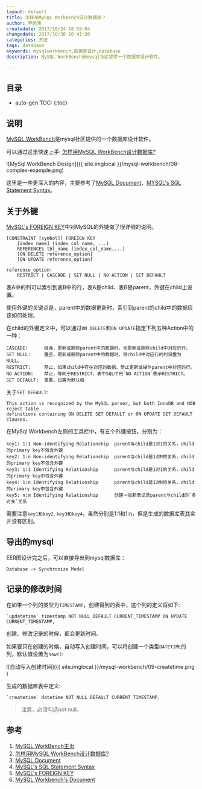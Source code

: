 ```yaml
---
layout: default
title: 怎样用MySQL Workbench设计数据库？
author: 李佶澳
createdate: 2017/10/24 18:59:04
changedate: 2017/10/30 10:41:30
categories: 方法
tags: database
keywords: mysqlworkbench,数据库设计,database
description: MySQL WorkBench是mysql社区提供一个数据库设计软件。

---
```


## 目录
* auto-gen TOC:
{:toc}

## 说明 

[MySQL WorkBench][1]是mysql社区提供的一个数据库设计软件。

可以通过这里快速上手: [怎样用MySQL WorkBench设计数据库?][2]

![MySql WorkBench Design]({{ site.imglocal }}/mysql-workbench/08-complex-example.png)

这里是一些更深入的内容，主要参考了[MySQL Document][3]、[MYSQL's SQL Statement Syntax][4]。

## 关于外键

[MySQL's FOREIGN KEY][5]中对MySQL的外链做了很详细的说明。

	[CONSTRAINT [symbol]] FOREIGN KEY
	    [index_name] (index_col_name, ...)
	    REFERENCES tbl_name (index_col_name,...)
	    [ON DELETE reference_option]
	    [ON UPDATE reference_option]
	
	reference_option:
	    RESTRICT | CASCADE | SET NULL | NO ACTION | SET DEFAULT

表A中的列可以索引到表B中的行，表A是child、表B是parent，外键在child上设置。

使用外键的关键点是，parent中的数据更新时，索引到parent的child中的数据应该如何处理。

在child的外键定义中，可以通过`ON DELETE`和`ON UPDATE`指定下列五种Action中的一种：

	CASCADE:      级连，更新或删除parent中的数据时，也更新或删除child中对应的行。
	SET NULL:     置空，更新或删除parent中的数据时，将child中对应行的列设置为NULL。
	RESTRICT:     禁止，如果child中存在对应的数据，禁止更新或操作parent中对应的行。
	NO ACTION:    禁止，等同于RESTRICT，表中SQL中用`NO ACTION`表示RESTRICT。
	SET DEFAULT:  重置，设置为默认值

关于`SET DEFAULT`:

	This action is recognized by the MySQL parser, but both InnoDB and NDB reject table
	definitions containing ON DELETE SET DEFAULT or ON UPDATE SET DEFAULT clauses. 

在MySql Workbench左侧的工具栏中，有五个外键按钮，分别为：

	key1: 1:1 Non-identifying Relationship  parent与child是1对1的关系，child的primary key不包含外键
	key2: 1:n Non-identifying Relationship  parent与child是1对N的关系，child的primary key不包含外键
	key3: 1:1 Identifying Relationship      parent与child是1对1的关系，child的primary key中包含外键
	key4: 1:n Identifying Relationship      parent与child是1对N的关系，child的primary key中包含外键
	key5: n:m Identifying Relationship      创建一张新表记录parent与child的`多对多`关系

需要注意`key1和key2`, `key3和key4`，虽然分别是1:1和1:n，但是生成的数据库表其实并没有区别。

## 导出的mysql

EER图设计完之后，可以直接导出到mysql数据库：

	Database -> Synchronize Model

## 记录的修改时间

在如果一个列的类型为`TIMESTAMP`，创建得到的表中，这个列的定义将如下:

	`updatetime` timestamp NOT NULL DEFAULT CURRENT_TIMESTAMP ON UPDATE CURRENT_TIMESTAMP,

创建、修改记录的时候，都会更新时间。

如果要只在创建的时候，自动写入创建时间，可以将创建一个类型`DATETIME`的列，默认值设置为`now()`:

![自动写入创建时间]({{ site.imglocal }}/mysql-workbench/09-createtime.png )

生成的数据库表中定义:

	`createtime` datetime NOT NULL DEFAULT CURRENT_TIMESTAMP,

>注意，必须勾选not null。

## 参考

1. [MySQL WorkBench主页][1]
2. [怎样用MySQL WorkBench设计数据库?][2]
3. [MySQL Document][3]
4. [MySQL's SQL Statement Syntax][4]
5. [MySQL's FOREIGN KEY][5]
6. [MySQL Workbench's Document][6]

[1]: https://www.mysql.com/products/workbench/  "MySQL WorkBench主页" 
[2]: https://jingyan.baidu.com/article/636f38bb69c3dbd6b9461076.html "怎样用MySQL WorkBench设计数据库?"
[3]: https://dev.mysql.com/doc/refman/5.7/en/create-table.html "MySQL's Document"
[4]: https://dev.mysql.com/doc/refman/5.7/en/sql-syntax.html  "MySQL's SQL Statement Syntax"
[5]: https://dev.mysql.com/doc/refman/5.7/en/create-table-foreign-keys.html "MySQL's FOREIGN KEY"
[6]: https://dev.mysql.com/doc/workbench/en/ "MySQL Workbench's Document"
